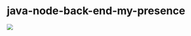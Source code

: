 # java-node-back-end-my-presence
<img src="https://user-images.githubusercontent.com/79112366/222839911-ca6937b1-31aa-4b74-b7cf-3d5446ab7c83.pnghttps://user-images.githubusercontent.com/79112366/222839911-ca6937b1-31aa-4b74-b7cf-3d5446ab7c83.png">
